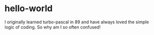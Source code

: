 # hello-world

I originally learned turbo-pascal in 89 and have always loved the simple logic of coding.
So why am I so often confused! 

